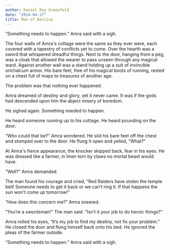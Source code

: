 ```yaml
---
author: Daniel Roy Greenfeld
date: "2014-04-27"
title: Man of Destiny
---
```


“Something needs to happen.” Amra said with a sigh.

The four walls of Amra's cottage were the same as they ever were, each covered with a tapestry of conflicts yet to come. Over the hearth was a sword that whispered dreadful things. Next to the door, hanging from a peg, was a cloak that allowed the wearer to pass unseen through any magical ward. Against another wall was a stand holding up a suit of invincible orichalcum armor. His bare feet, free of his magical boots of running, rested on a chest full of maps to treasures of another age.

The problem was that nothing ever happened.

Amra dreamed of destiny and glory, yet it never came. It was if the gods had descended upon him the abject misery of boredom.

He sighed again. Something needed to happen.

He heard someone running up to his cottage. He heard pounding on the door.

“Who could that be?” Amra wondered. He slid his bare feet off the chest and stomped over to the door. He flung it open and yelled, “What?”

At Amra's fierce appearance, the knocker skipped back, fear in his eyes. He was dressed like a farmer, in linen torn by claws no mortal beast would have.

“Well?” Amra demanded.

The man found his courage and cried, “Red Raiders have stolen the temple bell! Someone needs to get it back or we can’t ring it. If that happens the sun won’t come up tomorrow!”

“How does this concern me?” Amra sneered.

“You’re a swordsman!” The man said. “Isn’t it your job to do heroic things?”

Amra rolled his eyes, “It’s my job to find my destiny, not fix your problem.” He closed the door and flung himself back onto his bed. He ignored the pleas of the farmer outside.

“Something needs to happen.” Amra said with a sigh.

